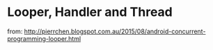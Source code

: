 # Looper, Handler and Thread

from: http://pierrchen.blogspot.com.au/2015/08/android-concurrent-programming-looper.html







